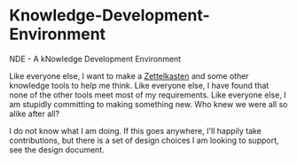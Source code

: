 # Knowledge-Development-Environment

NDE - A kNowledge Development Environment

Like everyone else, I want to make a [Zettelkasten](https://zettelkasten.de/introduction/) and some other knowledge tools to help me think. Like everyone else, I have found that none of the other tools meet most of my requirements. Like everyone else, I am stupidly committing to making something new. Who knew we were all so alike after all?

I do not know what I am doing. If this goes anywhere, I'll happily take contributions, but there is a set of design choices I am looking to support, see the design document.
